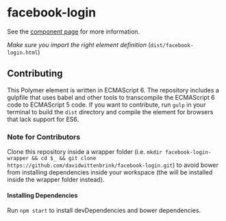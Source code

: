 facebook-login
================

See the [component page](http://davidwittenbrink.github.io/facebook-login) for more information.


*Make sure you import the right element definition* (`dist/facebook-login.html`)

## Contributing
This Polymer element is written in ECMAScript 6. The repository includes a gulpfile that uses babel and other tools to transcompile the ECMAScript 6 code to ECMAScript 5 code. If you want to contribute, run `gulp` in your terminal to build the `dist` directory and compile the element for browsers that lack support for ES6.

### Note for Contributors
Clone this repository inside a wrapper folder (i.e. `mkdir facebook-login-wrapper && cd $_ && git clone https://github.com/davidwittenbrink/facebook-login.git`) to avoid bower from installing dependencies inside your workspace (the will be installed inside the wrapper folder instead).

#### Installing Dependencies
Run `npm start` to install devDependencies and bower dependencies.
